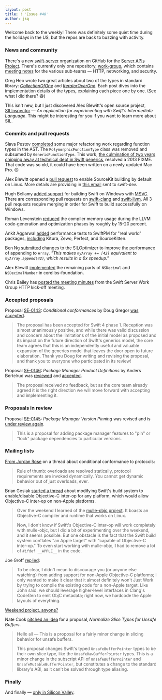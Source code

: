 ```yaml
---
layout: post
title: ! 'Issue #48'
author: jsq
---
```


Welcome back to the weekly! There was definitely some quiet time during the holidays in the US, but the repos are back to buzzing with activity.

<!--excerpt-->

### News and community

There's a new [swift-server](https://github.com/swift-server) organization on GitHub for the [Server APIs Project](https://swift.org/server-apis/). There's currently only one repository, [work-group](https://github.com/swift-server/work-group), which contains [meeting notes](https://github.com/swift-server/work-group/tree/master/meetings) for the various sub-teams &mdash; HTTP, networking, and security.

Greg Heo wrote two great articles about two of the types in standard library: [*CollectionOfOne*](https://swiftunboxed.com/open-source/CollectionOfOne/) and [*IteratorOverOne*](https://swiftunboxed.com/open-source/IteratorOverOne/). Each post dives into the implementation details of the types, explaining each piece one by one. (See what I did there? 😄)

This isn't new, but I just discovered Alex Blewitt's open source project, [SILInspector](https://github.com/alblue/SILInspector) &mdash; *An application for experimenting with Swift's Intermediate Language*. This might be interesting for you if you want to learn more about SIL.

### Commits and pull requests

Slava Pestov [completed](https://github.com/apple/swift/pull/5935) some major refactoring work regarding function types in the AST. The `PolymorphicFunctionType` class was removed and subsumed by `GenericFunctionType`. This work, [the culmination of two years chipping away at technical debt in Swift generics](https://twitter.com/slava_pestov/status/802942139873173504), resolved a 2013 FIXME. That code was so old, it could have been written on a newly updated Mac Pro. 😉

Alex Blewitt opened a [pull request](https://github.com/apple/swift/pull/5903) to enable SourceKit building by default on Linux. More details are providing in [this email](https://lists.swift.org/pipermail/swift-dev/Week-of-Mon-20161121/003554.html) sent to swift-dev.

Hugh Bellamy [added support](https://github.com/apple/swift/pull/5904) for building Swift on Windows with [MSVC](https://en.wikipedia.org/wiki/Visual_C%2B%2B). There are corresponding pull requests on [swift-clang](https://github.com/apple/swift-clang/pull/45) and [swift-llvm](https://github.com/apple/swift-llvm/pull/33). All 3 pull requests require merging in order for Swift to build successfully on Windows.

Roman Levenstein [reduced](https://github.com/apple/swift/pull/5979) the compiler memory usage during the LLVM code-generation and optimization phases by roughly by 15-20 percent.

Ankit Aggarwal [added](https://github.com/apple/swift-package-manager/pull/823) performance tests to SwiftPM for "real world" packages, [including](https://github.com/apple/swift-package-manager/pull/823/files#diff-3e7409122da942c39a66fc6b6a6dba7bR124) Kitura, Zewo, Perfect, and SourceKitten.

Ben Ng [submitted](https://github.com/apple/swift/pull/5978) changes to the SILOptimizer to improve the performance of appending to `Array`. *"This makes `myArray += [42]` equivalent to `myArray.append(42)`, which results in a 6x speedup."*

Alex Blewitt [implemented](https://github.com/apple/swift-corelibs-foundation/pull/727) the remaining parts of `NSDecimal` and `NSDecimalNumber` in corelibs-foundation.

Chris Bailey has [posted the meeting minutes](https://github.com/swift-server/work-group/pull/52) from the Swift Server Work Group HTTP kick-off meeting.

### Accepted proposals

Proposal [SE-0143](https://github.com/apple/swift-evolution/blob/master/proposals/0143-conditional-conformances.md): *Conditional conformances* by Doug Gregor [was accepted](https://lists.swift.org/pipermail/swift-evolution-announce/2016-November/000295.html).

> The proposal has been accepted for Swift 4 phase 1. Reception was almost unanimously positive, and while there was valid discussion and concern about the limitations of the initial model as proposed and its impact on the future direction of Swift's generics model, the core team agrees that this is an independently useful and valuable expansion of the generics model that leaves the door open to future elaboration. Thank you Doug for writing and revising the proposal, and thank you to everyone who participated in its review!

Proposal [SE-0146](https://github.com/apple/swift-evolution/blob/master/proposals/0146-package-manager-product-definitions.md): *Package Manager Product Definitions* by Anders Bertelrud was [reviewed](https://lists.swift.org/pipermail/swift-evolution-announce/2016-November/000296.html) and [accepted](https://lists.swift.org/pipermail/swift-evolution-announce/2016-November/000298.html).

> The proposal received no feedback, but as the core team already agreed it is the right direction we will move forward with accepting and implementing it.

### Proposals in review

Proposal [SE-0145](https://github.com/apple/swift-evolution/blob/master/proposals/0145-package-manager-version-pinning.md): *Package Manager Version Pinning* was revised and is [under review again](https://lists.swift.org/pipermail/swift-evolution-announce/2016-November/000297.html).

> This is a proposal for adding package manager features to "pin" or "lock" package dependencies to particular versions.

### Mailing lists

[From Jordan Rose](https://lists.swift.org/pipermail/swift-users/Week-of-Mon-20161114/003982.html) on a thread about conditional conformance to protocols:

> Rule of thumb: overloads are resolved statically, protocol requirements are invoked dynamically. You cannot get dynamic behavior out of just overloads, ever.

Brian Gesiak [started a thread](https://lists.swift.org/pipermail/swift-dev/Week-of-Mon-20161128/003567.html) about modifying Swift's build system to enable/disable Objective-C inter-op for any platform, which would allow Objective-C inter-op on non-Apple platforms.

> Over the weekend I learned of the [mulle-objc project](https://mulle-objc.github.io). It boasts an Objective-C compiler and
runtime that works on Linux.
>
> Now, I don't know if Swift's Objective-C inter-op will work completely with mulle-objc, but I did a bit of experimenting over the weekend, and it seems possible. But one obstacle is the fact that the Swift build system conflates "an Apple target" with "capable of Objective-C inter-op." To even start working with mulle-objc, I had to remove a lot of `#ifdef __APPLE__` in the code.

Joe Groff [replied](https://lists.swift.org/pipermail/swift-dev/Week-of-Mon-20161128/003585.html):

> To be clear, I didn't mean to discourage you (or anyone else watching) from adding support for non-Apple Objective-C platforms; I only wanted to make it clear that it almost definitely won't Just Work by trying to compile the existing code for a non-Apple target. Like John said, we should leverage higher-level interfaces in Clang's CodeGen to emit ObjC metadata; right now, we hardcode the Apple layouts of everything.

[Weekend project, anyone?](https://twitter.com/modocache/status/804003571897368576)

Nate Cook [pitched an idea](https://lists.swift.org/pipermail/swift-evolution/Week-of-Mon-20161128/029095.html) for a proposal, *Normalize Slice Types for Unsafe Buffers*.

> Hello all &mdash; This is a proposal for a fairly minor change in slicing behavior for unsafe buffers.
>
> This proposal changes Swift's typed `UnsafeBufferPointer` types to be their own slice type, like the `UnsafeRawBufferPointer` types. This is a minor change in the subscript API of `UnsafeBufferPointer` and `UnsafeMutableBufferPointer`, but constitutes a change to the standard library's ABI, as it can't be solved through type aliasing.

### Finally

And finally &mdash; [only in Silicon Valley](https://twitter.com/dgregor79/status/804026200863739904).
